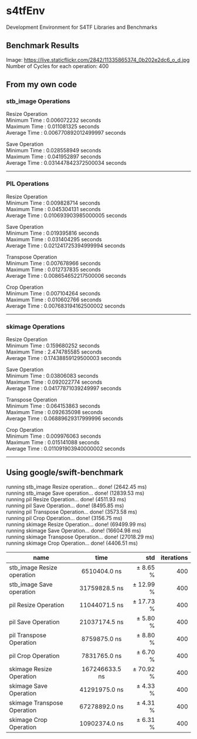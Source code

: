 # s4tfEnv

Development Environment for S4TF Libraries and Benchmarks

## Benchmark Results

Image: https://live.staticflickr.com/2842/11335865374_0b202e2dc6_o_d.jpg  
Number of Cycles for each operation: 400  

## From my own code  

### stb_image Operations  
Resize Operation  
Minimum Time : 0.006072232 seconds  
Maximum Time : 0.011081325 seconds  
Average Time : 0.006770892012499997 seconds  
   
Save Operation  
Minimum Time : 0.028558949 seconds  
Maximum Time : 0.041952897 seconds  
Average Time : 0.031447842372500034 seconds  
  
 --------------------------- 
### PIL Operations  
Resize Operation  
Minimum Time : 0.009828714 seconds  
Maximum Time : 0.045304131 seconds  
Average Time : 0.010693903985000005 seconds  
   
Save Operation  
Minimum Time : 0.019395816 seconds  
Maximum Time : 0.031404295 seconds  
Average Time : 0.021241725394999994 seconds  
   
Transpose Operation  
Minimum Time : 0.007678966 seconds  
Maximum Time : 0.012737835 seconds  
Average Time : 0.008654652217500006 seconds  
   
Crop Operation  
Minimum Time : 0.007104264 seconds  
Maximum Time : 0.010602766 seconds  
Average Time : 0.007683194162500002 seconds  
  
 --------------------------- 
### skimage Operations  
Resize Operation  
Minimum Time : 0.159680252 seconds  
Maximum Time : 2.474785585 seconds  
Average Time : 0.17438859129500003 seconds  
   
Save Operation  
Minimum Time : 0.03806083 seconds  
Maximum Time : 0.092022774 seconds  
Average Time : 0.04177871039249997 seconds  
   
Transpose Operation  
Minimum Time : 0.064153863 seconds  
Maximum Time : 0.092635098 seconds  
Average Time : 0.06889629317999996 seconds  
   
Crop Operation  
Minimum Time : 0.009976063 seconds  
Maximum Time : 0.015141088 seconds  
Average Time : 0.011091903940000002 seconds  
    
 ---------------------------   

## Using google/swift-benchmark

running stb_image Resize operation... done! (2642.45 ms)  
running stb_image Save operation... done! (12839.53 ms)  
running pil Resize Operation... done! (4511.93 ms)  
running pil Save Operation... done! (8495.85 ms)  
running pil Transpose Operation... done! (3573.58 ms)  
running pil Crop Operation... done! (3156.75 ms)  
running skimage Resize Operation... done! (69499.99 ms)  
running skimage Save Operation... done! (16604.98 ms)  
running skimage Transpose Operation... done! (27018.29 ms)  
running skimage Crop Operation... done! (4406.51 ms)  
      

| name                        | time           | std         | iterations  
| ----------------------------|:--------------:|------------:|-------------:
| stb_image Resize operation  | 6510404.0 ns   |  ±   8.65 % | 400         
| stb_image Save operation    | 31759828.5 ns  |  ±  12.99 % | 400         
| pil Resize Operation        | 11044071.5 ns  |  ±  17.73 % | 400         
| pil Save Operation          | 21037174.5 ns  |  ±   5.80 % | 400         
| pil Transpose Operation     | 8759875.0 ns   |  ±   8.80 % | 400         
| pil Crop Operation          | 7831765.0 ns   |  ±   6.70 % | 400         
| skimage Resize Operation    | 167246633.5 ns |  ±  70.92 % | 400         
| skimage Save Operation      | 41291975.0 ns  |  ±   4.33 % | 400         
| skimage Transpose Operation | 67278892.0 ns  |  ±   4.31 % | 400         
| skimage Crop Operation      | 10902374.0 ns  |  ±   6.31 % | 400         
